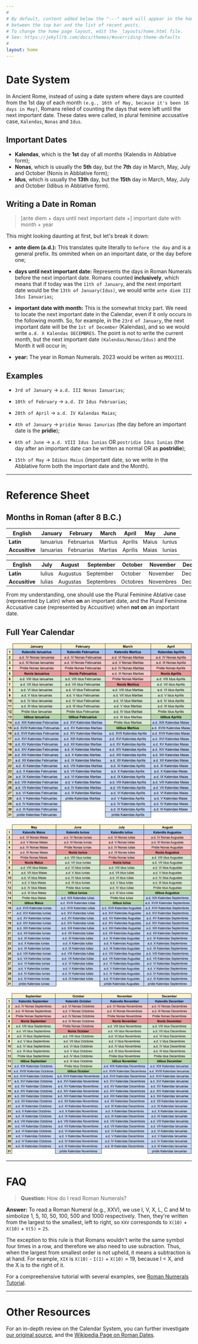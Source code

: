 ```yaml
---
#
# By default, content added below the "---" mark will appear in the home page
# between the top bar and the list of recent posts.
# To change the home page layout, edit the _layouts/home.html file.
# See: https://jekyllrb.com/docs/themes/#overriding-theme-defaults
#
layout: home
---
```


# Date System

In Ancient Rome, instead of using a date system where days are counted from the 1st day of each month `(e.g., 16th of May, because it's been 16 days in May)`, Romans relied of counting the days that were left until the next important date. These dates were called, in plural feminine accusative case, `Kalendas`, `Nonas` and `Idus`.

## Important Dates

- **Kalendas**, which is the **1st** day of all months (Kalendis in Abblative form); 
- **Nonas**, which is usually the **5th** day, but the **7th** day in March, May, July and October (Nonis in Abblative form);
- **Idus**, which is usually the **13th** day, but the **15th** day in March, May, July and October (Idibus in Abblative form).

## Writing a Date in Roman

> [ante diem + days until next important date +] important date with month + year

This might looking daunting at first, but let's break it down:

- **ante diem (a.d.):** This translates quite literally to `before the day` and is a general prefix. Its ommited when on an important date, or the day before one;  
  
- **days until next important date:** Represents the days in Roman Numerals before the next important date. Romans counted **inclusively**, which means that if today was the `11th of January`, and the next important date would be the `13th of January(Idus)`, we would write `ante diem III Idus Ianuarias`;  
  
- **important date with month:** This is the somewhat tricky part. We need to locate the next important date in the Calendar, even if it only occurs in the following month. So, for example, in the `23rd of January`, the next important date will be the `1st of December` (Kalendas), and so we would write `a.d. X Kalendas DECEMBRES`. The point is not to write the current month, but the next important date `(Kalendas/Nonas/Idus)` and the Month it will occur in;  
  
- **year:** The year in Roman Numerals. 2023 would be writen as `MMXXIII`.

## Examples

- `3rd of January` -> `a.d. III Nonas Ianuarias`; 
- `10th of February` -> `a.d. IV Idus Februarias`; 
- `28th of April` -> `a.d. IV Kalendas Maias`;
  
- `4th of January` -> `pridie Nonas Ianurias` (the day before an important date is the **pridie**);  
  
- `6th of June` -> `a.d. VIII Idus Iunias` OR  `postridie Idus Iunias` (the day after an important date can be written as normal OR as **postridie**);  
  
- `15th of May` -> `Idibus Maius` (important date, so we write in the Abblative form both the important date and the Month).

---

# Reference Sheet

## Months in Roman (after 8 B.C.)

| **English**          | January    | February   | March   | April   | May   | June   |
|----------------------|------------|------------|---------|---------|-------|--------|
| **Latin**            | Ianuarius  | Februarius | Martius | Aprilis | Maius | Iunius |
| **Accusitive**       | Ianuarias  | Februarias | Martias | Aprilis | Maias | Iunias |

| **English**          | July   | August   | September  | October  | November  | December  |
|----------------------|--------|----------|------------|----------|-----------|-----------|
| **Latin**            | Iulius | Augustus | September  | October  | November  | December  |
| **Accusitive**       | Iulias | Augustas | Septembres | Octobres | Novembres | Decembres |

From my understanding, one should use the Plural Feminine Ablative case (represented by Latin) when **on** an important date, and the Plural Feminine Accusative case (represented by Accusitive) when **not on** an important date. 

## Full Year Calendar

![Calendar p1](/assets/images/calendar_p1.png)

![Calendar p2](/assets/images/calendar_p2.png)

![Calendar p3](/assets/images/calendar_p3.png)

---

# FAQ

> **Question:** How do I read Roman Numerals?

**Answer:** To read a Roman Numeral (e.g., XXV), we use I, V, X, L, C and M to simbolize 1, 5, 10, 50, 100, 500 and 1000 respectively. Then, they're written from the largest to the smallest, left to right, so `XXV` corresponds to `X(10)` + `X(10)` + `V(5)` = `25`. 

The exception to this rule is that Romans wouldn't write the same symbol four times in a row, and therefore we also need to use subraction. Thus, when the largest from smallest order is not upheld, it means a subtraction is at hand. For example, `XIX` is `X(10)` - `I(1)` + `X(10)` = 19, because I < X, and the X is to the right of it. 

For a compreehensive tutorial with several examples, see [Roman Numerals Tutorial](https://www.knowtheromans.com/roman-numerals/#:~:text=Roman%20numerals%20use%20seven%20letters,make%20up%20thousands%20of%20numbers.).

---

# Other Resources

For an in-depth review on the Calendar System, you can further investigate [our original source](http://roma.andreapollett.com/S7/roma-cal.htm), and the [Wikipedia Page on Roman Dates](https://en.wikipedia.org/wiki/Roman_calendar).